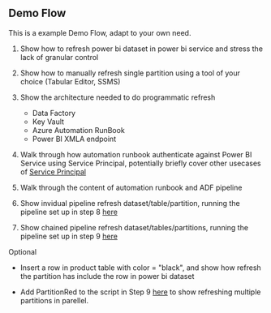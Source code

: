 ## Demo Flow

This is a example Demo Flow, adapt to your own need.

1. Show how to refresh power bi dataset in power bi service and stress the lack of granular control
2. Show how to manually refresh single partition using a tool of your choice (Tabular Editor, SSMS)
3. Show the architecture needed to do programmatic refresh

	- Data Factory
	- Key Vault
	- Azure Automation RunBook
	- Power BI XMLA endpoint

4. Walk through how automation runbook authenticate against Power BI Service using Service Principal, potentially briefly cover other usecases of [Service Principal](https://github.com/lipinght/PBICookbook/blob/main/ServicePrincipal/ServicePrincipal.md)

5. Walk through the content of automation runbook and ADF pipeline 

6. Show invidual pipeline refresh dataset/table/partition, running the pipeline set up in step 8 [here](https://github.com/mariuspc/pbi-xmla-refresh)

7. Show chained pipeline refresh dataset/tables/partitions, running the pipeline set up in step 9 [here](https://github.com/mariuspc/pbi-xmla-refresh)

Optional
* Insert a row in product table with color = "black", and show how refresh the partition has include the row in power bi dataset

* Add PartitionRed to the script in Step 9 [here](https://github.com/mariuspc/pbi-xmla-refresh) to show refreshing multiple partitions in parellel. 


